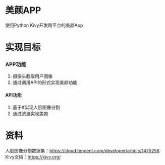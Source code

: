 # 美颜APP
使用Python Kivy开发跨平台的美颜App

# 实现目标
### APP功能
1. 摄像头截取用户图像
2. 通过调用API的形式实现美颜功能

#### API功能
1. 基于tf实现人脸图像分割
2. 通过滤波实现美颜


# 资料
人脸图像分割数据集：https://cloud.tencent.com/developer/article/1475256
Kivy文档：https://kivy.org/
